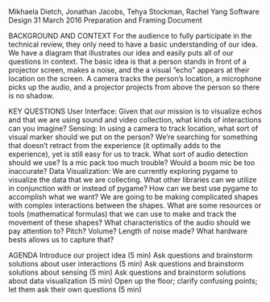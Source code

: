 Mikhaela Dietch, Jonathan Jacobs, 
Tehya Stockman, Rachel Yang
Software Design
31 March 2016
Preparation and Framing Document

BACKGROUND AND CONTEXT
	For the audience to fully participate in the technical review, they only need to have a basic understanding of our idea. We have a diagram that illustrates our idea and easily puts all of our questions in context.
	The basic idea is that a person stands in front of a projector screen, makes a noise, and the a visual “echo” appears at their location on the screen. A camera tracks the person’s location, a microphone picks up the audio, and a projector projects from above the person so there is no shadow.


KEY QUESTIONS
	User Interface:
Given that our mission is to visualize echos and that we are using sound and video collection, what kinds of interactions can you imagine?
	Sensing:
In using a camera to track location, what sort of visual marker should we put on the person? We’re searching for something that doesn’t retract from the experience (it optimally adds to the experience), yet is still easy for us to track.
What sort of audio detection should we use? Is a mic pack too much trouble? Would a boom mic be too inaccurate?
	Data Visualization:
We are currently exploring pygame to visualize the data that we are collecting. What other libraries can we utilize in conjunction with or instead of pygame? How can we best use pygame to accomplish what we want?
We are going to be making complicated shapes with complex interactions between the shapes.  What are some resources or tools (mathematical formulas) that we can use to make and track the movement of these shapes?
What characteristics of the audio should we pay attention to? Pitch? Volume? Length of noise made?
What hardware bests allows us to capture that?


AGENDA
	Introduce our project idea (5 min)
	Ask questions and brainstorm solutions about user interactions (5 min)
	Ask questions and brainstorm solutions about sensing (5 min)
	Ask questions and brainstorm solutions about data visualization (5 min)
	Open up the floor; clarify confusing points; let them ask their own questions (5 min)
	
	
